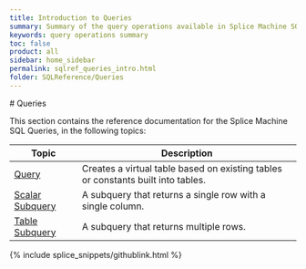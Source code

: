 ```yaml
---
title: Introduction to Queries
summary: Summary of the query operations available in Splice Machine SQL.
keywords: query operations summary
toc: false
product: all
sidebar: home_sidebar
permalink: sqlref_queries_intro.html
folder: SQLReference/Queries
---
```

<section>
<div class="TopicContent" data-swiftype-index="true" markdown="1">
# Queries

This section contains the reference documentation for the Splice Machine
SQL Queries, in the following topics:

<table summary="Summary table with links to and descriptions of query topics">
                <col />
                <col />
                <thead>
                    <tr>
                        <th>Topic</th>
                        <th>Description</th>
                    </tr>
                </thead>
                <tbody>
                    <tr>
                        <td class="CodeFont"><a href="sqlref_queries_query.html">Query</a>
                        </td>
                        <td>Creates a virtual table based on existing tables or constants built into tables.</td>
                    </tr>
                    <tr>
                        <td class="CodeFont"><a href="sqlref_queries_scalarsubquery.html">Scalar Subquery</a>
                        </td>
                        <td>A subquery that returns a single row with a single column.</td>
                    </tr>
                    <tr>
                        <td class="CodeFont"><a href="sqlref_queries_tablesubquery.html">Table Subquery</a>
                        </td>
                        <td>A subquery that returns
multiple rows.</td>
                    </tr>
                </tbody>
            </table>
{% include splice_snippets/githublink.html %}
</div>
</section>

